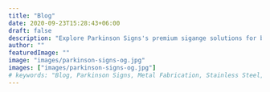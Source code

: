 ```yaml
---
title: "Blog"
date: 2020-09-23T15:28:43+06:00
draft: false
description: "Explore Parkinson Signs's premium sigange solutions for businesses across UK"
author: ""
featuredImage: ""
image: "images/parkinson-signs-og.jpg"
images: ["images/parkinson-signs-og.jpg"]
# keywords: "Blog, Parkinson Signs, Metal Fabrication, Stainless Steel, news"
---
```

